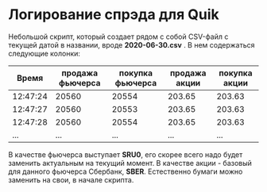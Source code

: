 # Логирование спрэда для Quik
Небольшой скрипт, который создает рядом с собой CSV-файл с текущей датой в названии, вроде **2020-06-30.csv** . В нем содержаться следующие колонки:

Время    |продажа фьючерса | покупка фьючерса | продажа акции | покупка акции
---------|-----------------|------------------|---------------|-----------
12:47:24 |      20560      |        20554     |     203.65    |     203.63
12:47:27 |      20560      |        20553     |     203.65    |     203.63
12:47:28 |      20560      |        20554     |     203.65    |     203.63
...      |      ...        |        ...       |     ...       |     ...

В качестве фьючерса выступает **SRU0**, его скорее всего надо будет заменить актуальным на текущий момент. В качестве акции - базовый для данного фьючерса Сбербанк, **SBER**. Естественно бумаги можно заменить на свои, в начале скрипта.
